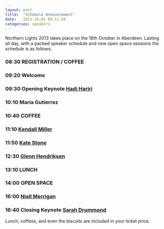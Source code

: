 ```yaml
---
layout: post
title:  "Schedule Announcement"
date:   2013-10-02 09:11:59
categories: speakers
---
```

 
Northern Lights 2013 takes place on the 18th October in Aberdeen. Lasting all day, with a packed speaker schedule and new open space sessions the schedule is as follows:

### 08:30 REGISTRATION / COFFEE

### 09:20 Welcome

### 09:30 Opening Keynote [Hadi Hariri](http://northernlightsconf.co.uk/speakers/2013/09/23/hadi-hariri.html)

### 10:10 Maria Gutierrez

### 10:40 COFFEE

### 11:10 [Kendall Miller](http://northernlightsconf.co.uk/speakers/2013/09/23/kendall-miller.html)

### 11:50 [Kate Stone](http://northernlightsconf.co.uk/speakers/2013/09/23/kate-stone.html)

### 12:30 [Glenn Hendriksen](http://northernlightsconf.co.uk/speakers/2013/09/23/glenn-henriksen.html)

### 13:10 LUNCH

### 14:00 OPEN SPACE

### 16:00 [Niall Merrigan](http://northernlightsconf.co.uk/speakers/2013/09/23/niall-merrigan.html)

### 16:40 Closing Keynote [Sarah Drummond](http://northernlightsconf.co.uk/speakers/2013/09/24/sarah-drummond.html)

Lunch, coffees, and even the biscuits are included in your ticket price. 